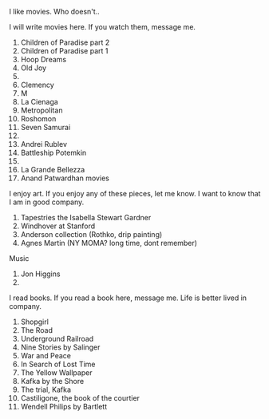 I like movies. Who doesn't..

I will write movies here. If you watch them, message me.

1. Children of Paradise part 2
2. Children of Paradise part 1
3. Hoop Dreams
4. Old Joy
5. 
6. Clemency
7. M
8. La Cienaga 
9. Metropolitan
10. Roshomon
11. Seven Samurai
12. 
13. Andrei Rublev
14. Battleship Potemkin
15. 
16. La Grande Bellezza
17. Anand Patwardhan movies

I enjoy art. If you enjoy any of these pieces, let me know. I want to know that I am in good company.

1. Tapestries the Isabella Stewart Gardner
2. Windhover at Stanford
3. Anderson collection (Rothko, drip painting)
4. Agnes Martin (NY MOMA? long time, dont remember)

Music
1. Jon Higgins 
2. 


I read books. If you read a book here, message me. Life is better lived in company.

1. Shopgirl
2. The Road
3. Underground Railroad
4. Nine Stories by Salinger
5. War and Peace
6. In Search of Lost Time
7. The Yellow Wallpaper
8. Kafka by the Shore
9. The trial, Kafka
10. Castiligone, the book of the courtier
11. Wendell Philips by Bartlett